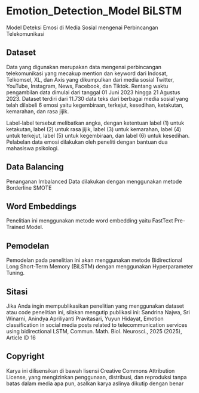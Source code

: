 # Emotion_Detection_Model BiLSTM

Model Deteksi Emosi di Media Sosial mengenai Perbincangan Telekomunikasi

## Dataset
Data yang digunakan merupakan data mengenai perbincangan telekomunikasi yang mecakup mention dan keyword dari Indosat, Telkomsel, XL, dan Axis yang dikumpulkan dari media sosial Twitter, YouTube, Instagram, News, Facebook, dan Tiktok. Rentang waktu pengambilan data dimulai dari tanggal 01 Juni 2023 hingga 21 Agustus 2023. Dataset terdiri dari 11.730 data teks dari berbagai media sosial yang telah dilabeli 6 emosi yaitu kegembiraan, terkejut, kesedihan, ketakutan, kemarahan, dan rasa jijik.

Label-label tersebut melibatkan angka, dengan ketentuan label (1) untuk ketakutan, label (2) untuk rasa jijik, label (3) untuk kemarahan, label (4) untuk terkejut, label (5) untuk kegembiraan, dan label (6) untuk kesedihan. Pelabelan data emosi dilakukan oleh peneliti dengan bantuan dua mahasiswa psikologi.

## Data Balancing
Penanganan Imbalanced Data dilakukan dengan menggunakan metode Borderline SMOTE

## Word Embeddings
Penelitian ini menggunakan metode word embedding yaitu FastText Pre-Trained Model.

## Pemodelan
Pemodelan pada penelitian ini akan menggunakan metode Bidirectional Long Short-Term Memory (BiLSTM) dengan menggunakan Hyperparameter Tuning.

## Sitasi
Jika Anda ingin mempublikasikan penelitian yang menggunakan dataset atau code penelitian ini, silakan mengutip publikasi ini:
Sandrina Najwa, Sri Winarni, Anindya Apriliyanti Pravitasari, Yuyun Hidayat, Emotion classification in social media posts related to telecommunication services using bidirectional LSTM, Commun. Math. Biol. Neurosci., 2025 (2025), Article ID 16

## Copyright
Karya ini dilisensikan di bawah lisensi Creative Commons Attribution License, yang mengizinkan penggunaan, distribusi, dan reproduksi tanpa batas dalam media apa pun, asalkan karya aslinya dikutip dengan benar
